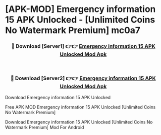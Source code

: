 # [APK-MOD] Emergency information 15 APK Unlocked - [Unlimited Coins No Watermark Premium] mc0a7



<div align="center">
<h3>🔴 Download [Server1] 👉👉 <a href="https://momento.my/?title=Emergency_information_15_APK_Unlocked">Emergency information 15 APK Unlocked Mod Apk</a></h3><br>

<h3>🔴 Download [Server2] 👉👉 <a href="https://momento.my/?title=Emergency_information_15_APK_Unlocked">Emergency information 15 APK Unlocked Mod Apk</a></h3>
</div>



Download Emergency information 15 APK Unlocked 

Free APK MOD Emergency information 15 APK Unlocked [Unlimited Coins No Watermark Premium]

Download Emergency information 15 APK Unlocked [Unlimited Coins No Watermark Premium] Mod For Android
